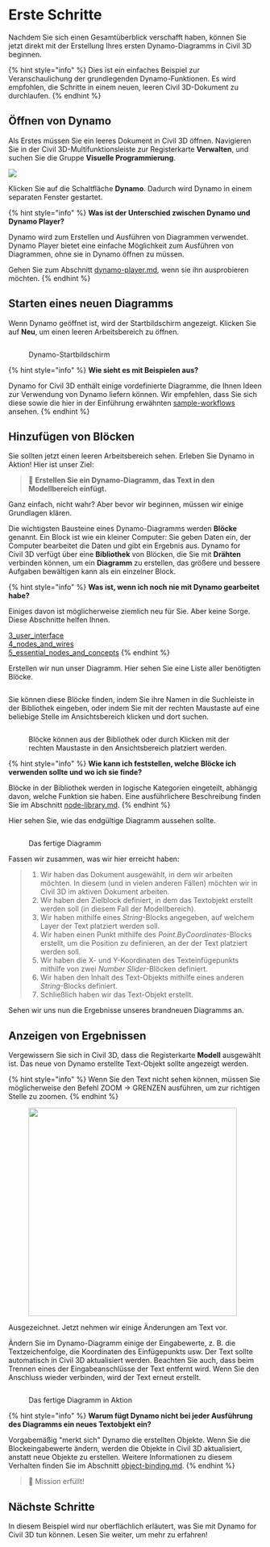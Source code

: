 # Erste Schritte

Nachdem Sie sich einen Gesamtüberblick verschafft haben, können Sie jetzt direkt mit der Erstellung Ihres ersten Dynamo-Diagramms in Civil 3D beginnen.

{% hint style="info" %}
 Dies ist ein einfaches Beispiel zur Veranschaulichung der grundlegenden Dynamo-Funktionen. Es wird empfohlen, die Schritte in einem neuen, leeren Civil 3D-Dokument zu durchlaufen. 
{% endhint %}

## Öffnen von Dynamo

Als Erstes müssen Sie ein leeres Dokument in Civil 3D öffnen. Navigieren Sie in der Civil 3D-Multifunktionsleiste zur Registerkarte **Verwalten**, und suchen Sie die Gruppe **Visuelle Programmierung**.

![](<../.gitbook/assets/image (7).png>)

Klicken Sie auf die Schaltfläche **Dynamo**. Dadurch wird Dynamo in einem separaten Fenster gestartet.

{% hint style="info" %}
 **Was ist der Unterschied zwischen Dynamo und Dynamo Player?**

Dynamo wird zum Erstellen und Ausführen von Diagrammen verwendet. Dynamo Player bietet eine einfache Möglichkeit zum Ausführen von Diagrammen, ohne sie in Dynamo öffnen zu müssen.

Gehen Sie zum Abschnitt [dynamo-player.md](dynamo-player.md "mention"), wenn sie ihn ausprobieren möchten. 
{% endhint %}

## Starten eines neuen Diagramms

Wenn Dynamo geöffnet ist, wird der Startbildschirm angezeigt. Klicken Sie auf **Neu**, um einen leeren Arbeitsbereich zu öffnen.

<figure><img src="../.gitbook/assets/c3d-start.png" alt=""><figcaption><p>Dynamo-Startbildschirm</p></figcaption></figure>

{% hint style="info" %}
 **Wie sieht es mit Beispielen aus?**

Dynamo for Civil 3D enthält einige vordefinierte Diagramme, die Ihnen Ideen zur Verwendung von Dynamo liefern können. Wir empfehlen, dass Sie sich diese sowie die hier in der Einführung erwähnten [sample-workflows](sample-workflows/ "mention") ansehen. 
{% endhint %}

## Hinzufügen von Blöcken

Sie sollten jetzt einen leeren Arbeitsbereich sehen. Erleben Sie Dynamo in Aktion! Hier ist unser Ziel:

>  :dart: **Erstellen Sie ein Dynamo-Diagramm, das Text in den Modellbereich einfügt.**

Ganz einfach, nicht wahr? Aber bevor wir beginnen, müssen wir einige Grundlagen klären.

Die wichtigsten Bausteine eines Dynamo-Diagramms werden **Blöcke** genannt. Ein Block ist wie ein kleiner Computer: Sie geben Daten ein, der Computer bearbeitet die Daten und gibt ein Ergebnis aus. Dynamo for Civil 3D verfügt über eine **Bibliothek** von Blöcken, die Sie mit **Drähten** verbinden können, um ein **Diagramm** zu erstellen, das größere und bessere Aufgaben bewältigen kann als ein einzelner Block.

{% hint style="info" %}
 **Was ist, wenn ich noch nie mit Dynamo gearbeitet habe?**

Einiges davon ist möglicherweise ziemlich neu für Sie. Aber keine Sorge. Diese Abschnitte helfen Ihnen.

[3_user_interface](../3\_user\_interface/ "mention")\
 [4_nodes_and_wires](../4\_nodes\_and\_wires/ "mention")\
 [5_essential_nodes_and_concepts](../5\_essential\_nodes\_and\_concepts/ "mention") 
{% endhint %}

Erstellen wir nun unser Diagramm. Hier sehen Sie eine Liste aller benötigten Blöcke.

<figure><img src="../.gitbook/assets/c3d-create-text-node-list.png" alt=""><figcaption></figcaption></figure>

Sie können diese Blöcke finden, indem Sie ihre Namen in die Suchleiste in der Bibliothek eingeben, oder indem Sie mit der rechten Maustaste auf eine beliebige Stelle im Ansichtsbereich klicken und dort suchen.

<figure><img src="../.gitbook/assets/c3d-create-text-node-placement.gif" alt=""><figcaption><p>Blöcke können aus der Bibliothek oder durch Klicken mit der rechten Maustaste in den Ansichtsbereich platziert werden.</p></figcaption></figure>

{% hint style="info" %}
 **Wie kann ich feststellen, welche Blöcke ich verwenden sollte und wo ich sie finde?**

Blöcke in der Bibliothek werden in logische Kategorien eingeteilt, abhängig davon, welche Funktion sie haben. Eine ausführlichere Beschreibung finden Sie im Abschnitt [node-library.md](node-library.md "mention"). 
{% endhint %}

Hier sehen Sie, wie das endgültige Diagramm aussehen sollte.

<figure><img src="../.gitbook/assets/c3d-text-create-final (2).png" alt=""><figcaption><p>Das fertige Diagramm</p></figcaption></figure>

Fassen wir zusammen, was wir hier erreicht haben:

> 1. Wir haben das Dokument ausgewählt, in dem wir arbeiten möchten. In diesem (und in vielen anderen Fällen) möchten wir in Civil 3D im aktiven Dokument arbeiten.
> 2. Wir haben den Zielblock definiert, in dem das Textobjekt erstellt werden soll (in diesem Fall der Modellbereich).
> 3. Wir haben mithilfe eines _String_-Blocks angegeben, auf welchem Layer der Text platziert werden soll.
> 4. Wir haben einen Punkt mithilfe des _Point.ByCoordinates_-Blocks erstellt, um die Position zu definieren, an der der Text platziert werden soll.
> 5. Wir haben die X- und Y-Koordinaten des Texteinfügepunkts mithilfe von zwei _Number Slider_-Blöcken definiert.
> 6. Wir haben den Inhalt des Text-Objekts mithilfe eines anderen _String_-Blocks definiert.
> 7. Schließlich haben wir das Text-Objekt erstellt.

Sehen wir uns nun die Ergebnisse unseres brandneuen Diagramms an.

## Anzeigen von Ergebnissen

Vergewissern Sie sich in Civil 3D, dass die Registerkarte **Modell** ausgewählt ist. Das neue von Dynamo erstellte Text-Objekt sollte angezeigt werden.

{% hint style="info" %}
 Wenn Sie den Text nicht sehen können, müssen Sie möglicherweise den Befehl ZOOM -> GRENZEN ausführen, um zur richtigen Stelle zu zoomen. 
{% endhint %}

<figure><img src="../.gitbook/assets/c3d-create-text-result.png" alt="" width="413"><figcaption></figcaption></figure>

Ausgezeichnet. Jetzt nehmen wir einige Änderungen am Text vor.

Ändern Sie im Dynamo-Diagramm einige der Eingabewerte, z. B. die Textzeichenfolge, die Koordinaten des Einfügepunkts usw. Der Text sollte automatisch in Civil 3D aktualisiert werden. Beachten Sie auch, dass beim Trennen eines der Eingabeanschlüsse der Text entfernt wird. Wenn Sie den Anschluss wieder verbinden, wird der Text erneut erstellt. 

<div data-full-width="false">

<figure><img src="../.gitbook/assets/c3d-create-text.gif" alt=""><figcaption><p>Das fertige Diagramm in Aktion</p></figcaption></figure>

</div>

{% hint style="info" %}
 **Warum fügt Dynamo nicht bei jeder Ausführung des Diagramms ein neues Textobjekt ein?**

Vorgabemäßig "merkt sich" Dynamo die erstellten Objekte. Wenn Sie die Blockeingabewerte ändern, werden die Objekte in Civil 3D aktualisiert, anstatt neue Objekte zu erstellen. Weitere Informationen zu diesem Verhalten finden Sie im Abschnitt [object-binding.md](advanced-topics/object-binding.md "mention"). 
{% endhint %}

> :tada: Mission erfüllt!

## Nächste Schritte

In diesem Beispiel wird nur oberflächlich erläutert, was Sie mit Dynamo for Civil 3D tun können. Lesen Sie weiter, um mehr zu erfahren!

